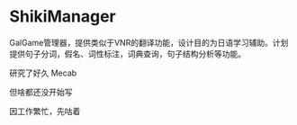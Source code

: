 # ShikiManager
GalGame管理器，提供类似于VNR的翻译功能，设计目的为日语学习辅助。计划提供句子分词，假名、词性标注，词典查询，句子结构分析等功能。

研究了好久 Mecab

但啥都还没开始写

因工作繁忙，先咕着
